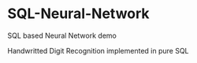 # SQL-Neural-Network
SQL based Neural Network demo

Handwritted Digit Recognition implemented in pure SQL
